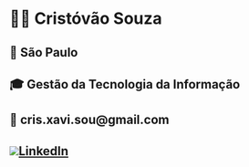 <h1> 👨‍💼 Cristóvão Souza</h1>
<h2> 📍   São Paulo</h2>
<h2> 🎓 Gestão da Tecnologia da Informação</h2>
<h2 >📧 cris.xavi.sou@gmail.com</h2>
<h2><img src="../C:\Users\senai\Desktop";><a href="https://www.linkedin.com/me?trk=p_mwhlite_feed-secondary_nav">LinkedIn</a></h2>
